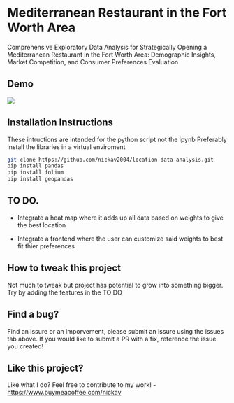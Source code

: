 # Mediterranean Restaurant in the Fort Worth Area

Comprehensive Exploratory Data Analysis for Strategically Opening a Mediterranean Restaurant in the Fort Worth Area: Demographic Insights, Market Competition, and Consumer Preferences Evaluation

## Demo

<img src="https://i.giphy.com/f7nXNdIKLppPbqX7o2.webp"/>

## Installation Instructions

These intructions are intended for the python script not the ipynb
Preferably install the libraries in a virtual enviroment

```bash
git clone https://github.com/nickav2004/location-data-analysis.git
pip install pandas
pip install folium
pip install geopandas
```

## TO DO.

- Integrate a heat map where it adds up all data based on weights to give the best location

- Integrate a frontend where the user can customize said weights to best fit thier preferences

## How to tweak this project

Not much to tweak but project has potential to grow into something bigger. Try by adding the features in the TO DO

## Find a bug?

Find an issure or an imporvement, please submit an issure using the issues tab above. If you would like to submit a PR with a fix, reference the issue you created!

## Like this project?

Like what I do? Feel free to contribute to my work! - https://www.buymeacoffee.com/nickav
